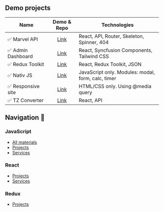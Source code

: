 
## Demo projects  
| Name | Demo & Repo | Technologies |
|----------------|:---------:|----------------|
| :white_check_mark: Marvel API | [Link](https://github.com/gotikman/JS-React-Redux/tree/master/React/marvel-api) | React, API, Router, Skeleton, Spinner, 404|
| :white_check_mark: Admin Dashboard | [Link](https://github.com/gotikman/JS-React-Redux/tree/master/React/admin-dashboard) | React, Syncfusion Components, Tailwind CSS|
| :white_check_mark: Redux Toolkit | [Link](https://github.com/gotikman/JS-React-Redux/tree/master/Redux/hero-admin-panel) | React, Redux Toolkit, JSON|
| :white_check_mark: Nativ JS | [Link](https://github.com/gotikman/JS-React-Redux/tree/master/JavaScript/00.%20PROJECTS-JS/Modal-Form-Calc-Timer) | JavaScript only. Modules: modal, form, calc, timer|
| :white_check_mark: Responsive site | [Link](https://github.com/gotikman/www-responsive) | HTML/CSS only. Using @media query|
| :white_check_mark: TZ Converter | [Link](https://github.com/gotikman/JS-React-Redux/tree/master/React/currency-converter) | React, API|

## Navigation :mag_right:

### JavaScript
+ [All materials](https://github.com/gotikman/JS-React-Redux/tree/master/JavaScript)
+ [Projects](https://github.com/gotikman/JS-React-Redux/tree/master/JavaScript/00.%20PROJECTS-JS)
+ [Services](https://github.com/gotikman/JS-React-Redux/tree/master/JavaScript/00.%20PROJECTS-JS/advanced-js-practice/js/services)


### React
+ [Projects](https://github.com/gotikman/JS-React-Redux/tree/master/React)
+ [Services](https://github.com/gotikman/JS-React-Redux/tree/master/React/marvel-api/src/services)

### Redux
+ [Projects](https://github.com/gotikman/JS-React-Redux/tree/master/Redux)